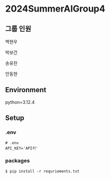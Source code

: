 # 2024SummerAIGroup4

## 그룹 인원

백현우

박보건

송유찬

안동현

## Environment

python=3.12.4

## Setup

### .env

```
# .env
API_KEY='API키'
```

### packages

```
$ pip install -r requriements.txt
```